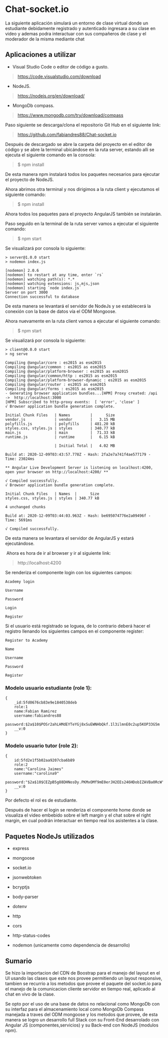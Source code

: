 # Chat-socket.io

La siguiente aplicación simulará un entorno de clase virtual donde un estudiante debidamente registrado y autenticado ingresara a su clase en video y ademas podra interactuar con sus compañeros de clase y el moderador de la misma mediante chat


## Aplicaciones a utilizar

- Visual Studio Code o editor de código a gusto.

> https://code.visualstudio.com/download

- NodeJS.

> https://nodejs.org/en/download/

- MongoDb compass.

> https://www.mongodb.com/try/download/compass


Paso siguiente se descarga/clona el repositorio Git Hub en el siguiente link:

> https://github.com/fabiandres88/Chat-socket.io

Después de descargado se abre la carpeta del proyecto en el editor de código y se abre la terminal ubicándose en la ruta server, estando alli se ejecuta el siguiente comando en la consola:

> $ npm install

De esta manera npm instalará todos los paquetes necesarios para ejecutar el proyecto de NodeJS.

Ahora abrimos otra terminal y nos dirigimos a la ruta client y ejecutamos el siguiente comando:

> $ npm install

Ahora todos los paquetes para el proyecto AngularJS también se instalarán.

Paso seguido en la terminal de la ruta server vamos a ejecutar el siguiente comando:

> $ npm start


Se visualizará por consola lo siguiente:


```
> server@1.0.0 start
> nodemon index.js

[nodemon] 2.0.6
[nodemon] to restart at any time, enter `rs`
[nodemon] watching path(s): *.*
[nodemon] watching extensions: js,mjs,json
[nodemon] starting `node index.js`
Server on port 3000
Connection successful to database
```

De esta manera se levantará el servidor de NodeJs y se establecerá la conexión con la base de datos vía el ODM Mongoose.

Ahora nuevamente en la ruta client vamos a ejecutar el siguiente comando:

> $ npm start

Se visualizará por consola lo siguiente:


```
> client@0.0.0 start
> ng serve

Compiling @angular/core : es2015 as esm2015
Compiling @angular/common : es2015 as esm2015
Compiling @angular/platform-browser : es2015 as esm2015
Compiling @angular/common/http : es2015 as esm2015
Compiling @angular/platform-browser-dynamic : es2015 as esm2015
Compiling @angular/router : es2015 as esm2015
Compiling @angular/forms : es2015 as esm2015
- Generating browser application bundles...[HPM] Proxy created: /api  ->  http://localhost:3000
[HPM] Subscribed to http-proxy events:  [ 'error', 'close' ]
√ Browser application bundle generation complete.

Initial Chunk Files   | Names         |      Size
vendor.js             | vendor        |   3.15 MB
polyfills.js          | polyfills     | 481.20 kB
styles.css, styles.js | styles        | 340.77 kB
main.js               | main          |  71.33 kB
runtime.js            | runtime       |   6.15 kB

                      | Initial Total |   4.02 MB

Build at: 2020-12-09T03:43:57.778Z - Hash: 2fa2e7a741f4ae577179 - Time: 23024ms

** Angular Live Development Server is listening on localhost:4200, open your browser on http://localhost:4200/ **

√ Compiled successfully.
√ Browser application bundle generation complete.

Initial Chunk Files   | Names  |      Size
styles.css, styles.js | styles | 340.77 kB

4 unchanged chunks

Build at: 2020-12-09T03:44:03.963Z - Hash: be695074776e2a09496f - Time: 5691ms

√ Compiled successfully.
```


De esta manera se levantara el servidor de AngularJS y estará ejecutándose.

 Ahora es hora de ir al browser y ir al siguiente link:

> http://localhost:4200 


Se renderiza el componente login con los siguientes campos:

```
Academy login

Username

Password

Login

Register
```

Si el usuario está registrado se loguea, de lo contrario deberá hacer el registro llenando los siguientes campos en el componente register:

```
Register to Academy

Name

Username

Password

Register

```
### Modelo usuario estudiante (role 1):

```
{
    _id:5fd0676cb83e9e1840538deb
    role:1
    name:Fabian Ramirez
    username:fabiandres88
    password:$2a$10$POSr2ahLHMdEYTeYGj8xSuEWNHbQkf.1l3ilmnE0c2up5KOP33G5m
    __v:0
}
```

### Modelo usuario tutor (role 2):

```
{
    id:5fd2e1f5b02aa9207cba6b89
    role:2
    name:"Carolina Jaimes"
    username:"carolina9"
    password:"$2a$10$CEZpB5g88DHNosDy.PKMxOMf9mE0erJH2EEs246HDobIZAVBa0RcW"
    __v:0
}
```
Por defecto el rol es de estudiante.

Después de hacer el login se renderiza el componente home donde se visualiza el video embebido sobre el left margin y el chat sobre el right margin, en cual podrán interactuar en tiempo real los asistentes a la clase.

## Paquetes NodeJs utilizados

- express

- mongoose

- socket.io

- jsonwebtoken

- bcryptjs

- body-parser

- dotenv

- http

- cors

- http-status-codes

- nodemon (unicamente como dependencia de desarrollo)


## Sumario

Se hizo la importacion del CDN de Boostrap para el manejo del layout en el UI usando las clases que este nos provee permitiendo un layout responsive, tambien se recurrio a los metodos que provee el paquete del socket.io para el manejo de la comunicacion cliente servidor en tiempo real, aplicado al chat en vivo de la clase.

Se opto por el uso de una base de datos no relacional como MongoDb con su interfaz para el almacenamiento local como MongoDb Compass manejada a traves del ODM mongoose y los metodos que provee, de esta manera se logro un desarrollo full Stack con su Front-End desarrolado con Angular JS (componentes,servicios) y su Back-end con NodeJS (modulos npm).